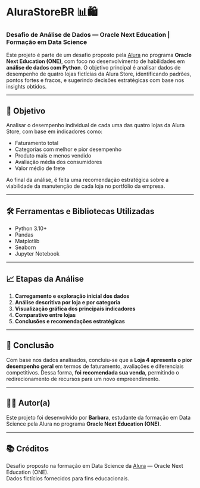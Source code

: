 # AluraStoreBR 📊🛍️  
### Desafio de Análise de Dados — Oracle Next Education | Formação em Data Science

Este projeto é parte de um desafio proposto pela [Alura](https://www.alura.com.br) no programa **Oracle Next Education (ONE)**, com foco no desenvolvimento de habilidades em **análise de dados com Python**. O objetivo principal é analisar dados de desempenho de quatro lojas fictícias da Alura Store, identificando padrões, pontos fortes e fracos, e sugerindo decisões estratégicas com base nos insights obtidos.

---

## 📌 Objetivo

Analisar o desempenho individual de cada uma das quatro lojas da Alura Store, com base em indicadores como:

- Faturamento total
- Categorias com melhor e pior desempenho
- Produto mais e menos vendido
- Avaliação média dos consumidores
- Valor médio de frete

Ao final da análise, é feita uma recomendação estratégica sobre a viabilidade da manutenção de cada loja no portfólio da empresa.

---

## 🛠️ Ferramentas e Bibliotecas Utilizadas

- Python 3.10+
- Pandas
- Matplotlib
- Seaborn
- Jupyter Notebook

---

## 📈 Etapas da Análise

1. **Carregamento e exploração inicial dos dados**
2. **Análise descritiva por loja e por categoria**
3. **Visualização gráfica dos principais indicadores**
4. **Comparativo entre lojas**
5. **Conclusões e recomendações estratégicas**

---

## 📍 Conclusão

Com base nos dados analisados, concluiu-se que a **Loja 4 apresenta o pior desempenho geral** em termos de faturamento, avaliações e diferenciais competitivos. Dessa forma, **foi recomendada sua venda**, permitindo o redirecionamento de recursos para um novo empreendimento.

---

## 👩‍💻 Autor(a)

Este projeto foi desenvolvido por **Barbara**, estudante da formação em Data Science pela Alura no programa **Oracle Next Education (ONE)**.

---

## 📚 Créditos

Desafio proposto na formação em Data Science da [Alura](https://www.alura.com.br) — Oracle Next Education (ONE).  
Dados fictícios fornecidos para fins educacionais.
